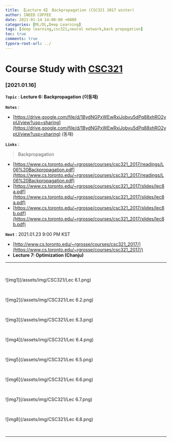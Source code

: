 ```yaml
---
title: 【Lecture 6】 Backpropagation (CSC321 2017 winter)
author: INEED COFFEE
date: 2021-01-14 14:00:00 +0800
categories: [ML/DL,Deep Learning]
tags: [deep learning,csc321,neural network,back propagation]
toc: true
comments: true
typora-root-url: ../
---
```

# Course Study with [CSC321](https://www.cs.toronto.edu/~rgrosse/courses/csc321_2017/) 



### [2021.01.16]

__`Topic`__  : __Lecture 6: Backpropagation (이동재)__ 

__`Notes`__  : 

- [https://drive.google.com/file/d/1BydNGPxWEwRxiJobvu5dPq88xhRO2ypU/view?usp=sharing](https://drive.google.com/file/d/1BydNGPxWEwRxiJobvu5dPq88xhRO2ypU/view?usp=sharing) (동재)

__`Links`__ : 

> Backpropagation

- [https://www.cs.toronto.edu/~rgrosse/courses/csc321_2017/readings/L06%20Backpropagation.pdf](https://www.cs.toronto.edu/~rgrosse/courses/csc321_2017/readings/L06%20Backpropagation.pdf) 
- [https://www.cs.toronto.edu/~rgrosse/courses/csc321_2017/slides/lec8a.pdf](https://www.cs.toronto.edu/~rgrosse/courses/csc321_2017/slides/lec8a.pdf) 
- [https://www.cs.toronto.edu/~rgrosse/courses/csc321_2017/slides/lec8b.pdf](https://www.cs.toronto.edu/~rgrosse/courses/csc321_2017/slides/lec8b.pdf) 

__`Next`__ : 2021.01.23 9:00 PM KST

- [http://www.cs.toronto.edu/~rgrosse/courses/csc321_2017/](https://www.cs.toronto.edu/~rgrosse/courses/csc321_2017/) 
- __Lecture 7: Optimization (Chanju)__ 

---

​	

![img1](/assets/img/CSC321/Lec 6.1.png)

​	

![img2](/assets/img/CSC321/Lec 6.2.png)

​	

![img3](/assets/img/CSC321/Lec 6.3.png)

​	

![img4](/assets/img/CSC321/Lec 6.4.png)

​	

![img5](/assets/img/CSC321/Lec 6.5.png)

​	

![img6](/assets/img/CSC321/Lec 6.6.png)

​	

![img7](/assets/img/CSC321/Lec 6.7.png)

​	

![img8](/assets/img/CSC321/Lec 6.8.png)

​	

***



​	

